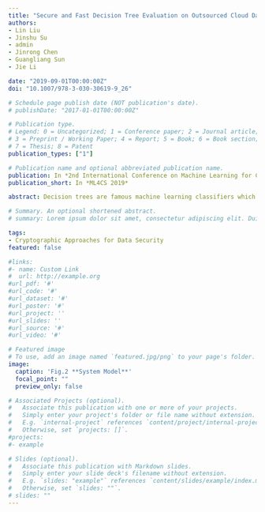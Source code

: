 ```yaml
---
title: "Secure and Fast Decision Tree Evaluation on Outsourced Cloud Data"
authors:
- Lin Liu
- Jinshu Su
- admin
- Jinrong Chen
- Guangliang Sun
- Jie Li

date: "2019-09-01T00:00:00Z"
doi: "10.1007/978-3-030-30619-9_26"

# Schedule page publish date (NOT publication's date).
# publishDate: "2017-01-01T00:00:00Z"

# Publication type.
# Legend: 0 = Uncategorized; 1 = Conference paper; 2 = Journal article;
# 3 = Preprint / Working Paper; 4 = Report; 5 = Book; 6 = Book section;
# 7 = Thesis; 8 = Patent
publication_types: ["1"]

# Publication name and optional abbreviated publication name.
publication: In *2nd International Conference on Machine Learning for Cyber Security*
publication_short: In *ML4CS 2019*

abstract: Decision trees are famous machine learning classifiers which have been widely used in many areas, such as healthcare, text classification and remote diagnostics, etc. The service providers usually host a decision tree model on the cloud server and provide some classification service for clients to use such a model remotely. In such a scenario, the model is a valuable asset to the cloud which should not be disclosed to the clients, while the query data and classification results are private to the client. To solve such a problem, we propose several building blocks, i.e., secure comparison and secure polynomial calculation, in a two-cloud model. Based on these building blocks, we design a privacy-preserving decision tree evaluation scheme. Compared with the most recent works, our scheme can fully protect the tree model and clients’ data privacy simultaneously. Besides, our scheme also supports offline service users which is essential to the system’s scalability. Moreover, through theoretical analysis and real-world experimental test, it is oblivious that our scheme is quite efficient.

# Summary. An optional shortened abstract.
# summary: Lorem ipsum dolor sit amet, consectetur adipiscing elit. Duis posuere tellus ac convallis placerat. Proin tincidunt magna sed ex sollicitudin condimentum.

tags:
- Cryptographic Approaches for Data Security
featured: false

#links:
#- name: Custom Link
#  url: http://example.org
#url_pdf: '#'
#url_code: '#'
#url_dataset: '#'
#url_poster: '#'
#url_project: ''
#url_slides: ''
#url_source: '#'
#url_video: '#'

# Featured image
# To use, add an image named `featured.jpg/png` to your page's folder. 
image:
  caption: 'Fig.2 **System Model**'
  focal_point: ""
  preview_only: false

# Associated Projects (optional).
#   Associate this publication with one or more of your projects.
#   Simply enter your project's folder or file name without extension.
#   E.g. `internal-project` references `content/project/internal-project/index.md`.
#   Otherwise, set `projects: []`.
#projects:
#- example

# Slides (optional).
#   Associate this publication with Markdown slides.
#   Simply enter your slide deck's filename without extension.
#   E.g. `slides: "example"` references `content/slides/example/index.md`.
#   Otherwise, set `slides: ""`.
# slides: ""
---
```



